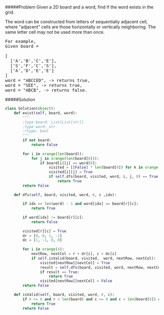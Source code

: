 #####Problem
Given a 2D board and a word, find if the word exists in the grid.

The word can be constructed from letters of sequentially adjacent cell, where "adjacent" cells are those horizontally or vertically neighboring. The same letter cell may not be used more than once.
<pre>
For example,
Given board =

[
  ['A','B','C','E'],
  ['S','F','C','S'],
  ['A','D','E','E']
]
word = "ABCCED", -> returns true,
word = "SEE", -> returns true,
word = "ABCB", -> returns false.
</pre>

#####Solution
```python
class Solution(object):
    def exist(self, board, word):
        """
        :type board: List[List[str]]
        :type word: str
        :rtype: bool
        """
        if not board:
            return False
        
        for i in xrange(len(board)):
            for j in xrange(len(board[0])):
                if board[i][j] == word[0]:
                    visited = [[False] * len(board[0]) for k in xrange(len(board))]
                    visited[i][j] = True
                    if self.dfs(board, visited, word, i, j, 0) == True:
                        return True
        return False
    
    def dfs(self, board, visited, word, r, c ,idx):
        
        if idx == len(word) - 1 and word[idx] == board[r][c]:
            return True 
        
        if word[idx] != board[r][c]:
            return False
        
        visited[r][c] = True
        dr = [0, 0, 1, -1]
        dc = [1, -1, 0, 0]
        
        for i in xrange(4):
            nextRow, nextCol = r + dr[i], c + dc[i]
            if self.isValid(board, visited,  word, nextRow, nextCol):
                visited[nextRow][nextCol] = True
                result = self.dfs(board, visited, word, nextRow, nextCol, idx + 1)
                if result == True:
                    return True
                visited[nextRow][nextCol] = False
        return False
    
    def isValid(self, board, visited, word, r, c):
        if r >= 0 and r < len(board) and c >= 0 and c < len(board[0]) and visited[r][c] == False:
            return True
        return False
```